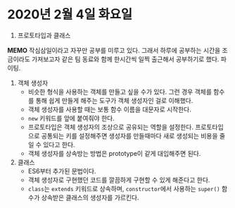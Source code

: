 # 2020년 2월 4일 화요일



1. 프로토타입과 클래스

**MEMO** 작심삼일이라고 자꾸만 공부를 미루고 있다. 그래서 하루에 공부하는 시간을 조금이라도 가져보고자 같은 팀 동료와 함께 한시간씩 일찍 출근해서 공부하기로 했다. 파이팅.

1. 객체 생성자
   * 비슷한 형식을 사용하는 객체를 만들고 싶을 수가 있다. 그런 경우 객체를 함수를 통해 쉽게 만들게 해주는 도구가 객체 생성자인 걸로 이해했다.
   * 객체 생성자를 사용할 때는 보통 함수 이름을 대문자로 시작한다.
   * `new` 키워드를 앞에 붙여줘야 한다.
   * 프로토타입은 객체 생성자의 조상으로 공유되는 역할을 설정한다. 프로토타입으로 공통되는 키를 설정해주면 생성자를 만들때마다 새로 생성되는 비용을 줄일 수 있다고 한다.
   * 객체 생성자를 상속방는 방법은 prototype이 같게 대입해주면 된다.
2. 클래스
   * ES6부터 추가된 문법이다.
   * 객체 생성자로 구현했던 코드를 깔끔하게 구현할 수 있게 해준다고 한다.
   * `class`는 `extends` 키워드로 상속하며, `constructor`에서 사용하는 `super()` 함수가 상속받은 클래스의 생성자를 가르킨다.

